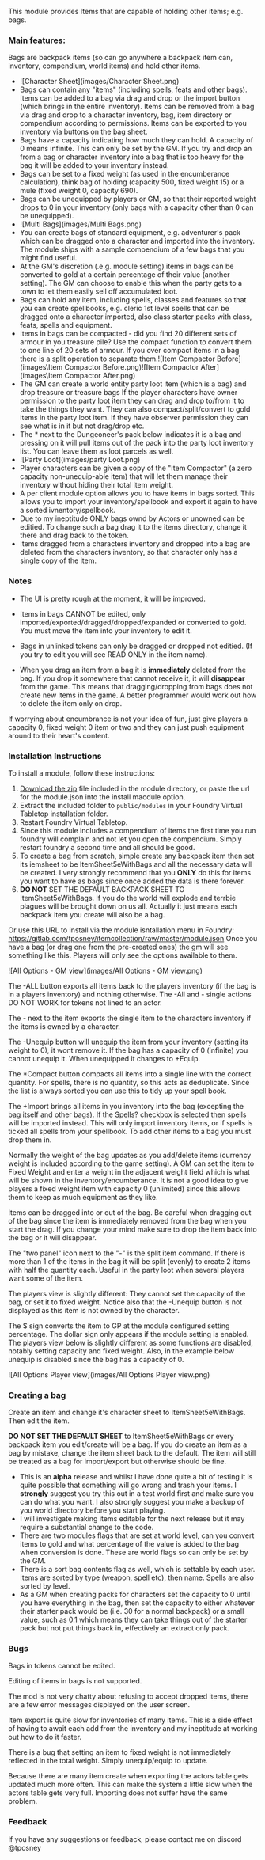 This module provides Items that are capable of holding other items; e.g. bags.

### Main features:

Bags are backpack items (so can go anywhere a backpack item can, inventory, compendium, world items) and hold other items.

- ![Character Sheet](images/Character Sheet.png) 
- Bags can contain any "items" (including spells, feats and other bags). Items can be added to a bag via drag and drop or the import button (which brings in the entire inventory). Items can be removed from a bag via drag and drop to a character inventory, bag, item directory or compendium according to permissions. Items can be exported to you inventory via buttons on the bag sheet.
- Bags have a capacity indicating how much they can hold. A capacity of 0 means infinite. This can only be set by the GM. If you try and drop an from a bag or character inventory into a bag that is too heavy for the bag it will be added to your inventory instead.
- Bags can be set to a fixed weight (as used in the encumberance calculation), think bag of holding (capacity 500, fixed weight 15) or a mule (fixed weight 0, capacity 690). 
- Bags can be unequipped by players or GM, so that their reported weight drops to 0 in your inventory (only bags with a capacity other than 0 can be unequipped).
- ![Multi Bags](images/Multi Bags.png)
- You can create bags of standard equipment, e.g. adventurer's pack which can be dragged onto a character and imported into the inventory. The module ships with a sample compendium of a few bags that you might find useful.
- At the GM's discretion (.e.g. module setting) items in bags can be converted to gold at a certain percentage of their value (another setting). The GM can choose to enable this when the party gets to a town to let them easily sell off accumulated loot.
- Bags can hold any item, including spells, classes and features so that you can create spellbooks, e.g. cleric 1st level spells that can be dragged onto a character imported, also class starter packs with class, feats, spells and equipment.
- Items in bags can be compacted - did you find 20 different sets of armour in you treasure pile? Use the compact function to convert them to one line of 20 sets of armour. If you over compact items in a bag there is a split operation to separate them.![Item Compactor Before](images\Item Compactor Before.png)![Item Compactor After](images\Item Compactor After.png)
- The GM can create a world entity party loot item (which is a bag) and drop treasure or treasure bags If the player characters have owner permission to the party loot item they can drag and drop to/from it to take the things they want. They can also compact/split/convert to gold items in the party loot item. If they have observer permission they can see what is in it but not drag/drop etc. 
- The * next to the Dungeoneer's pack below  indicates it is a bag and pressing on it will pull items out of the pack into the party loot inventory list. You can leave them as loot parcels as well.
- ![Party Loot](images/party Loot.png)
- Player characters can be given a copy of the "Item Compactor" (a zero capacity non-unequip-able item) that will let them manage their inventory without hiding their total item weight.
- A per client module option allows you to have items in bags sorted. This allows you to import your inventory/spellbook and export it again to have a sorted ivnentory/spellbook.
- Due to my ineptitude ONLY bags ownd by Actors or unowned can be editied. To change such a bag drag it to the items directory, change it there and drag back to the token.
- Items dragged from a characters inventory and dropped into a bag are deleted from the characters inventory, so that character only has a single copy of the item.


### Notes
- The UI is pretty rough at the moment, it will be improved.

- Items in bags CANNOT be edited, only imported/exported/dragged/dropped/expanded or converted to gold. You must move the item into your inventory to edit it.

- Bags in unlinked tokens can only be dragged or dropped not editied. (If you try to edit you will see READ ONLY in the item name).

- When you drag an item from a bag it is **immediately** deleted from the bag. If you drop it somewhere that cannot receive it, it will **disappear** from the game. This means that dragging/dropping from bags does not create new items in the game. A better programmer would work out how to delete the item only on drop.

If worrying about encumbrance is not your idea of fun, just give players a capacity 0, fixed weight 0 item or two and they can just push equipment around to their heart's content.



### Installation Instructions

To install a module, follow these instructions:

1. [Download the zip](https://gitlab.com/tposney/itemcollection/raw/master/itemcollection.zip) file included in the module directory, or paste the url for the module.json into the install maodule option.
2. Extract the included folder to `public/modules` in your Foundry Virtual Tabletop installation folder.
3. Restart Foundry Virtual Tabletop.  
4. Since this module includes a compendium of items the first time you run foundry will complain and not let you open the compendium. Simply restart foundry a second time and all should be good.
5. To create a bag from scratch, simple create any backpack item then set its iemsheet to be ItemSheet5eWithBags and all the necessary data will be created. I very strongly recommend that you **ONLY** do this for items you want to have as bags since once added the data is there forever. 
6. **DO NOT** SET THE DEFAULT BACKPACK SHEET TO ItemSheet5eWithBags. If you do the world will explode and terrbie plagues will be brought down on us all. Actually it just means each backpack item you create will also be a bag.

Or use this URL to install via the module isntallation menu in Foundry: https://gitlab.com/tposney/itemcollection/raw/master/module.json
Once you have a bag (or drag one from the pre-created ones) the gm will see something like this. Players will only see the options available to them.

![All Options - GM view](images/All Options - GM view.png)

The -ALL button exports all items back to the players inventory (if the bag is in a players inventory) and nothing otherwise. The -All and - single actions DO NOT WORK for tokens not lined to an actor.

The - next to the item exports the single item to the characters inventory if the items is owned by a character.

The -Unequip button will unequip the item from your inventory (setting its weight to 0), it wont remove it. If the bag has a capacity of 0 (infinite) you cannot unequip it. When unequipped it changes to +Equip.

The *Compact button compacts all items into a single line with the correct quantity. For spells, there is no quantity, so this acts as deduplicate. Since the list is always sorted you can use this to tidy up your spell book. 

The +Import brings all items in you inventory into the bag (excepting the bag itself and other bags). If the Spells? checkbox is selected then spells will be imported instead. This will only import inventory items, or if spells is ticked all spells from your spellbook. To add other items to a bag you must drop them in.

Normally the weight of the bag updates as you add/delete items (currency weight is included according to the game setting). A GM can set the item to Fixed Weight and enter a weight in the adjacent weight field which is what will be shown in the inventory/encumberance. It is not a good idea to give players a fixed weight item with capacity 0 (unlimited) since this allows them to keep as much equipment as they like.

Items can be dragged into or out of the bag. Be careful when dragging out of the bag since the item is immediately removed from the bag when you start the drag. If you change your mind make sure to drop the item back into the bag or it will disappear.

The "two panel" icon next to the "-" is the split item command. If there is more than 1 of the items in the bag it will be split (evenly) to create 2 items with half the quantity each. Useful in the party loot when several players want some of the item.

The players view is slightly different: They cannot set the capacity of the bag, or set it to fixed weight. Notice also that the -Unequip button is not displayed as this item is not owned by the character.

The $ sign converts the item to GP at the module configured setting percentage. The dollar sign only appears if the module setting is enabled. The players view below is slightly different as some functions are disabled, notably setting capacity and fixed weight. Also, in the example below unequip is disabled since the bag has a capacity of 0.

![All Options Player view](images/All Options Player view.png)


### Creating a bag

Create an item and change it's character sheet to ItemSheet5eWithBags. Then edit the item.

**DO NOT SET THE DEFAULT SHEET** to ItemSheet5eWithBags or every backpack item you edit/create will be a bag. If you do create an item as a bag by mistake, change the item sheet back to the default. The item will still be treated as a bag for import/export but otherwise should be fine.

- This is an **alpha** release and whilst I have done quite a bit of testing it is quite possible that something will go wrong and trash your items. I **strongly** suggest you try this out in a test world first and make sure you can do what you want. I also strongly suggest you make a backup of you world directory before you start playing.
- I will investigate making items editable for the next release but it may require a substantial change to the code.
- There are two modules flags that are set at world level, can you convert items to gold and what percentage of the value is added to the bag when conversion is done. These are world flags so can only be set by the GM.
- There is a sort bag contents flag as well, which is settable by each user. Items are sorted by type (weapon, spell etc), then name. Spells are also sorted by level.
- As a GM when creating packs for characters set the capacity to 0 until you have everything in the bag, then set the capacity to either whatever their starter pack would be (i.e. 30 for a normal backpack) or a small value, such as 0.1 which means they can take things out of the starter pack but not put things back in, effectively an extract only pack.

### Bugs

Bags in tokens cannot be edited.

Editing of items in bags is not supported.

The mod is not very chatty about refusing to accept dropped items, there are a few error messages displayed on the user screen.

Item export is quite slow for inventories of many items. This is a side effect of having to await each add from the inventory and my ineptitude at working out how to do it faster.

There is a bug that setting an item to fixed weight is not immediately reflected in the total weight. Simply unequip/equip to update.

Because there are many item create when exporting the actors table gets updated much more often. This can make the system a little slow when the actors table gets very full. Importing does not suffer have the same problem.

### Feedback

If you have any suggestions or feedback, please contact me on discord @tposney
